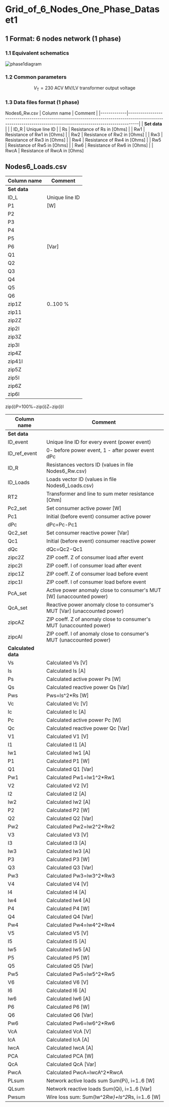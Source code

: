 # Grid_of_6_Nodes_One_Phase_Dataset1
## 1	Format: 6 nodes network (1 phase) #

### 1.1	Equivalent schematics ##

 ![phase1diagram](https://github.com/user-attachments/assets/65cad4b9-5ec2-4a78-b478-547d6bda99f3)

### 1.2	Common parameters

$$V_{\mathrm{T}} = 230 \text{ ACV MV/LV transformer output voltage}$$

### 1.3	Data files format (1 phase)


Nodes6_Rw.csv
| Column name | Comment                                                                                                                                                                 |
|-------------|-----------------------------------------------------------------------------------------------------------------------------------------------------------------|
| **Set data** |  |
| ID_R        | Unique line ID                                                                                                                                                           |
| Rs          | Resistance of Rs in [Ohms]                                                                                                                                                    |
| Rw1         | Resistance of Rw1 in [Ohms]                                                                                                                                                    |
| Rw2         | Resistance of Rw2 in [Ohms]                                                                                                                                                    |
| Rw3         | Resistance of Rw3 in [Ohms]                                                                                                                                                    |
| Rw4         | Resistance of Rw4 in [Ohms]                                                                                                                                                    |
| Rw5         | Resistance of Rw5 in [Ohms]                                                                                                                                                    |
| Rw6         | Resistance of Rw6 in [Ohms]                                                                                                                                                    |
| RwcA        | Resistance of RwcA in [Ohms]                                                                              

## Nodes6_Loads.csv ##
| Column name | Comment                                 |
|-------------|-----------------------------------------|
| **Set data** |  |
| ID_L        | Unique line ID                           |
| P1          | [W]                                      |
| P2          |                                         |
| P3          |                                         |
| P4          |                                         |
| P5          |                                         |
| P6          | [Var]                                     |
| Q1          |                                         |
| Q2          |                                         |
| Q3          |                                         |
| Q4          |                                         |
| Q5          |                                         |
| Q6          |                                         |
| zip1Z       | 0..100 %                                 |
| zip11       |                                         |
| zip2Z       |                                         |
| zip2I
| zip3Z
| zip3I
| zip4Z
| zip41I
| zip5Z
| zip5I
| zip6Z
| zip6I

zip(i)P=100%−zip(i)Z−zip(i)I

| Column name | Comment |
|---|---|
| **Set data** |  |
| ID_event | Unique line ID for every event (power event) |
| ID_ref_event | 0- before power event, 1 - after power event dPc |
| ID_R | Resistances vectors ID (values in file Nodes6_Rw.csv) |
| ID_Loads | Loads vector ID (values in file Nodes6_Loads.csv) |
| RT2 | Transformer and line to sum meter resistance [Ohm] |
| Pc2_set | Set consumer active power [W] |
| Pc1 | Initial (before event) consumer active power |
| dPc | dPc=Pc-Pc1 |
| Qc2_set | Set consumer reactive power [Var] |
| Qc1 | Initial (before event) consumer reactive power |
| dQc | dQc=Qc2-Qc1 |
| zipc2Z | ZIP coeff. Z of consumer load after event |
| zipc2I | ZIP coeff. I of consumer load after event |
| zipc1Z | ZIP coeff. Z of consumer load before event |
| zipc1I | ZIP coeff. I of consumer load before event |
| PcA_set | Active power anomaly close to consumer's MUT [W] (unaccounted power) |
| QcA_set | Reactive power anomaly close to consumer's MUT [Var] (unaccounted power) |
| zipcAZ | ZIP coeff. Z of anomaly close to consumer's MUT (unaccounted power) |
| zipcAI | ZIP coeff. I of anomaly close to consumer's MUT (unaccounted power) |
| **Calculated data** |  |
| Vs | Calculated Vs [V] |
| Is | Calculated Is [A] |
| Ps | Calculated active power Ps [W] |
| Qs | Calculated reactive power Qs [Var] |
| Pws | Pws=Is^2*Rs [W] |
| Vc | Calculated Vc [V] |
| Ic | Calculated Ic [A] |
| Pc | Calculated active power Pc [W] |
| Qc | Calculated reactive power Qc [Var] |
| V1 | Calculated V1 [V] |
| I1 | Calculated I1 [A] |
| Iw1 | Calculated Iw1 [A] |
| P1 | Calculated P1 [W] |
| Q1 | Calculated Q1 [Var] |
| Pw1 | Calculated Pw1=lw1^2*Rw1 |
| V2 | Calculated V2 [V] |
| I2 | Calculated I2 [A] |
| Iw2 | Calculated Iw2 [A] |
| P2 | Calculated P2 [W] |
| Q2 | Calculated Q2 [Var] |
| Pw2 | Calculated Pw2=lw2^2*Rw2 |
| V3 | Calculated V3 [V] |
| I3 | Calculated I3 [A] |
| Iw3 | Calculated Iw3 [A] |
| P3 | Calculated P3 [W] |
| Q3 | Calculated Q3 [Var] |
| Pw3 | Calculated Pw3=lw3^2*Rw3 |
| V4 | Calculated V4 [V] |
| I4 | Calculated I4 [A] |
| Iw4 | Calculated Iw4 [A] |
| P4 | Calculated P4 [W] |
| Q4 | Calculated Q4 [Var] |
| Pw4 | Calculated Pw4=lw4^2*Rw4 |
| V5 | Calculated V5 [V] |
| I5 | Calculated I5 [A] |
| Iw5 | Calculated Iw5 [A] |
| P5 | Calculated P5 [W] |
| Q5 | Calculated Q5 [Var] |
| Pw5 | Calculated Pw5=lw5^2*Rw5 |
| V6 | Calculated V6 [V] |
| I6 | Calculated I6 [A] |
| Iw6 | Calculated Iw6 [A] |
| P6 | Calculated P6 [W] |
| Q6 | Calculated Q6 [Var] |
| Pw6 | Calculated Pw6=lw6^2*Rw6 |
| VcA | Calculated VcA [V] |
| IcA | Calculated IcA [A] |
| IwcA | Calculated IwcA [A] |
| PCA | Calculated PCA [W] |
| QcA | Calculated QcA [Var] |
| PwcA | Calculated PwcA=lwcA^2*RwcA |
| PLsum | Network active loads sum Sum(Pi), i=1..6 [W] |
| QLsum | Network reactive loads Sum(Qi), i=1..6 [Var] |
| Pwsum | Wire loss sum: Sum(lw^2*Rw)+Is^2*Rs, i=1..6 [W] |

